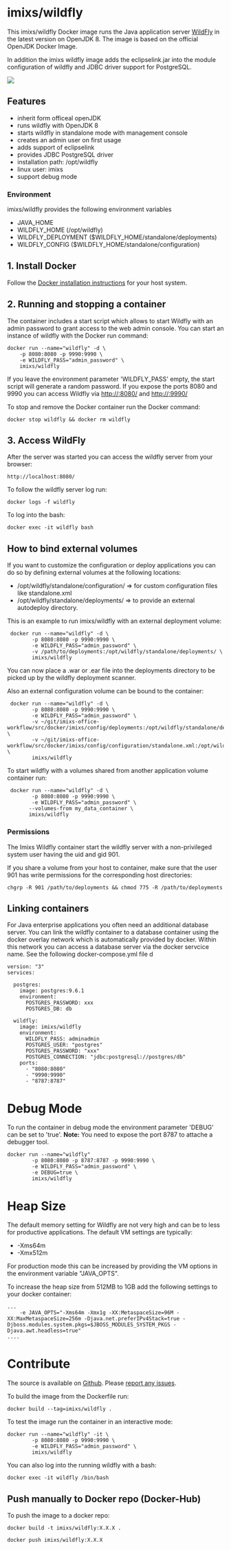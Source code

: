 # imixs/wildfly


This imixs/wildfly Docker image runs the Java application server [WildFly](http://www.wildfly.org) in the latest version on OpenJDK 8. 
The image is based on the official OpenJDK Docker Image. 

In addition the imixs wildfly image adds the eclipselink.jar into the module configuration of wildfly and JDBC driver support for PostgreSQL. 

[![](https://images.microbadger.com/badges/image/imixs/wildfly.svg)](https://microbadger.com/images/imixs/wildfly "Get your own image badge on microbadger.com")

## Features
* inherit form officeal openJDK
* runs wildfly with OpenJDK 8
* starts wildfly in standalone mode with management console
* creates an admin user on first usage
* adds support of eclipselink
* provides JDBC PostgreSQL driver
* installation path: /opt/wildfly 
* linux user: imixs
* support debug mode

### Environment

imixs/wildfly provides the following environment variables

<div>
<ul>
	<li>JAVA_HOME</li>
	<li>WILDFLY_HOME (/opt/wildfly)</li>
	<li>WILDFLY_DEPLOYMENT ($WILDFLY_HOME/standalone/deployments)</li>
	<li>WILDFLY_CONFIG  ($WILDFLY_HOME/standalone/configuration)</li>
</ul>
</div>


## 1. Install Docker
Follow the [Docker installation instructions](https://docs.docker.com/engine/installation/) for your host system.


## 2. Running and stopping a container
The container includes a start script which allows to start Wildfly with an admin password to grant access to the web admin console. You can start an instance of wildfly with the Docker run command:

    docker run --name="wildfly" -d \
        -p 8080:8080 -p 9990:9990 \
        -e WILDFLY_PASS="admin_password" \
        imixs/wildfly
        

If you leave the environment parameter 'WILDFLY_PASS' empty, the start script will generate a random password. 
If you expose the ports 8080 and 9990 you can access Wildfly via [http://<host-ip>:8080/](http://localhost:8080) and [http://<host-ip>:9990/](http://localhost:9990)

To stop and remove the Docker container run the Docker command: 

    docker stop wildfly && docker rm wildfly

## 3. Access WildFly

After the server was started you can access the wildfly server from your browser:

    http://localhost:8080/

To follow the wildfly server log run: 

    docker logs -f wildfly

To log into the bash:

	docker exec -it wildfly bash
	
## How to bind external volumes

If you want to customize the configuration or deploy applications you can do so by defining external volumes at the following locations:

* /opt/wildfly/standalone/configuration/  => for custom configuration files like standalone.xml
* /opt/wildfly/standalone/deployments/ => to provide an external autodeploy directory. 

This is an example to run imixs/wildfly with an external deployment volume:

     docker run --name="wildfly" -d \
			-p 8080:8080 -p 9990:9990 \
			-e WILDFLY_PASS="admin_password" \
			-v /path/to/deployments:/opt/wildfly/standalone/deployments/ \
			imixs/wildfly

You can now place a .war or .ear file into the deployments directory to be picked up by the wildfly deployment scanner.

Also an external configuration volume can be bound to the container:


     docker run --name="wildfly" -d \
			-p 8080:8080 -p 9990:9990 \
			-e WILDFLY_PASS="admin_password" \
			-v ~/git/imixs-office-workflow/src/docker/imixs/config/deployments:/opt/wildfly/standalone/deployments/ \
			-v ~/git/imixs-office-workflow/src/docker/imixs/config/configuration/standalone.xml:/opt/wildfly/standalone/configuration/standalone.xml \
			imixs/wildfly


To start wildfly with a volumes shared from another application volume container run:

     docker run --name="wildfly" -d \
			-p 8080:8080 -p 9990:9990 \
			-e WILDFLY_PASS="admin_password" \
           --volumes-from my_data_container \
           imixs/wildfly

### Permissions

The Imixs Wildfly container start the wildfly server with a non-privileged system user having the uid and gid 901. 

If you share a volume from your host to container, make sure that the user 901 has write permissions for the corresponding host directories:

    chgrp -R 901 /path/to/deployments && chmod 775 -R /path/to/deployments


## Linking containers
For Java enterprise applications you often need an additional database server. You can link the wildfly container to a database container using the docker overlay network which is automatically provided by docker. Within this network you can access a database server via  the docker servcice name. See the following docker-compose.yml file
d

	version: "3"
	services:
	
	  postgres:
	    image: postgres:9.6.1
	    environment:
	      POSTGRES_PASSWORD: xxx
	      POSTGRES_DB: db
	
	  wildfly:
	    image: imixs/wildfly
	    environment:
	      WILDFLY_PASS: adminadmin
	      POSTGRES_USER: "postgres"
	      POSTGRES_PASSWORD: "xxx"
	      POSTGRES_CONNECTION: "jdbc:postgresql://postgres/db"
	    ports:
	      - "8080:8080"
	      - "9990:9990"
	      - "8787:8787"

 

# Debug Mode

To run the container in debug mode the environment parameter 'DEBUG' can be set to 'true'.
**Note:** You need to expose the port 8787 to attache a debugger tool.

	docker run --name="wildfly" 
			-p 8080:8080 -p 8787:8787 -p 9990:9990 \
			-e WILDFLY_PASS="admin_password" \
			-e DEBUG=true \
			imixs/wildfly

# Heap Size

The default memory setting for Wildfly are not very high and can be to less for productive applications. The default VM settings are typically:

* -Xms64m
* -Xmx512m

For production mode this can be increased by providing the VM options in the environment variable "JAVA_OPTS".

To increase the heap size from 512MB to 1GB add the following settings to your docker container:

	...
		-e JAVA_OPTS="-Xms64m -Xmx1g -XX:MetaspaceSize=96M -XX:MaxMetaspaceSize=256m -Djava.net.preferIPv4Stack=true -Djboss.modules.system.pkgs=$JBOSS_MODULES_SYSTEM_PKGS -Djava.awt.headless=true"
	....


# Contribute
The source is available on [Github](https://github.com/imixs-docker/imixs-wildfly). Please [report any issues](https://github.com/imixs-docker/wildfly/issues).

To build the image from the Dockerfile run: 

    docker build --tag=imixs/wildfly .

To test the image run the container in an interactive mode:
    
	docker run --name="wildfly" -it \
			-p 8080:8080 -p 9990:9990 \
			-e WILDFLY_PASS="admin_password" \
			imixs/wildfly

You can also log into the running wildfly with a bash:

	docker exec -it wildfly /bin/bash	

## Push manually to Docker repo (Docker-Hub)

To push the image to a docker repo: 


	docker build -t imixs/wildfly:X.X.X .
	
	docker push imixs/wildfly:X.X.X
											